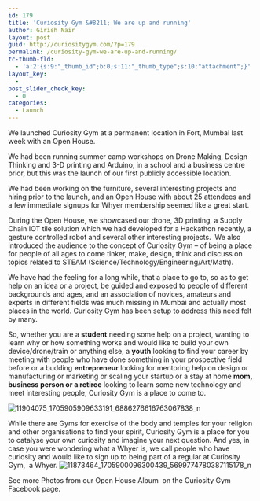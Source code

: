 ```yaml
---
id: 179
title: 'Curiosity Gym &#8211; We are up and running'
author: Girish Nair
layout: post
guid: http://curiositygym.com/?p=179
permalink: /curiosity-gym-we-are-up-and-running/
tc-thumb-fld:
  - 'a:2:{s:9:"_thumb_id";b:0;s:11:"_thumb_type";s:10:"attachment";}'
layout_key:
  - 
post_slider_check_key:
  - 0
categories:
  - Launch
---
```

We launched Curiosity Gym at a permanent location in Fort, Mumbai last week with an Open House.

We had been running summer camp workshops on Drone Making, Design Thinking and 3-D printing and Arduino, in a school and a business centre prior, but this was the launch of our first publicly accessible location.

We had been working on the furniture, several interesting projects and hiring prior to the launch, and an Open House with about 25 attendees and a few immediate signups for Whyer membership seemed like a great start.

During the Open House, we showcased our drone, 3D printing, a Supply Chain IOT tile solution which we had developed for a Hackathon recently, a gesture controlled robot and several other interesting projects.  We also introduced the audience to the concept of Curiosity Gym &#8211; of being a place for people of all ages to come tinker, make, design, think and discuss on topics related to STEAM (Science/Technology/Engineering/Art/Math).

We have had the feeling for a long while, that a place to go to, so as to get help on an idea or a project, be guided and exposed to people of different backgrounds and ages, and an association of novices, amateurs and experts in different fields was much missing in Mumbai and actually most places in the world. Curiosity Gym has been setup to address this need felt by many.

So, whether you are a **student** needing some help on a project, wanting to learn why or how something works and would like to build your own device/drone/train or anything else, a **youth** looking to find your career by meeting with people who have done something in your prospective field before or a budding **entrepreneur** looking for mentoring help on design or manufacturing or marketing or scaling your startup or a stay at home **mom, business person or a retiree** looking to learn some new technology and meet interesting people, Curiosity Gym is a place to come to.

![11904075_1705905909633191_6886276616763067838_n](https://cloud.githubusercontent.com/assets/4735401/10969620/9e045e68-83ef-11e5-8bc0-9480a68c4052.jpg)

While there are Gyms for exercise of the body and temples for your religion and other organisations to find your spirit, Curiosity Gym is a place for you to catalyse your own curiosity and imagine your next question. And yes, in case you were wondering what a Whyer is, we call people who have curiosity and would like to sign up to being part of a regular at Curiosity Gym,  a Whyer. 
![11873464_1705900096300439_5699774780387115178_n](https://cloud.githubusercontent.com/assets/4735401/10969681/e78d5f30-83ef-11e5-9e34-0071b2459375.jpg)

See more Photos from our Open House Album  on the Curiosity Gym Facebook page.

&nbsp;
